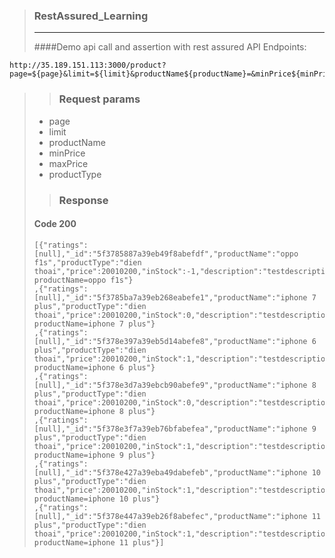 >### RestAssured_Learning
>--------
>####Demo api call and assertion with rest assured
>API Endpoints: 

```
http://35.189.151.113:3000/product?page=${page}&limit=${limit}&productName${productName}=&minPrice${minPrice}=&maxPrice=${maxPrice}&productType=${productType}
```
>>### Request params
>- page
>- limit
>- productName
>- minPrice
>- maxPrice
>- productType
>>### Response
>#### Code 200
>```
> [{"ratings":[null],"_id":"5f3785887a39eb49f8abefdf","productName":"oppo f1s","productType":"dien thoai","price":20010200,"inStock":-1,"description":"testdescription","averageRating":null,"mainImgPath":"/node_server/storage/main/main1597474183617.jpg","__v":0,"link":"/assets/main?productName=oppo f1s"}
> ,{"ratings":[null],"_id":"5f3785ba7a39eb268eabefe1","productName":"iphone 7 plus","productType":"dien thoai","price":20010200,"inStock":0,"description":"testdescription","averageRating":null,"mainImgPath":"/node_server/storage/main/main1597474234089.jpg","__v":0,"link":"/assets/main?productName=iphone 7 plus"}
> ,{"ratings":[null],"_id":"5f378e397a39eb5d14abefe8","productName":"iphone 6 plus","productType":"dien thoai","price":20010200,"inStock":1,"description":"testdescription","averageRating":null,"mainImgPath":"/node_server/storage/main/main1597476408626.jpg","__v":0,"link":"/assets/main?productName=iphone 6 plus"}
> ,{"ratings":[null],"_id":"5f378e3d7a39ebcb90abefe9","productName":"iphone 8 plus","productType":"dien thoai","price":20010200,"inStock":0,"description":"testdescription","averageRating":null,"mainImgPath":"/node_server/storage/main/main1597476413104.jpg","__v":0,"link":"/assets/main?productName=iphone 8 plus"}
> ,{"ratings":[null],"_id":"5f378e3f7a39eb76bfabefea","productName":"iphone 9 plus","productType":"dien thoai","price":20010200,"inStock":1,"description":"testdescription","averageRating":null,"mainImgPath":"/node_server/storage/main/main1597476415089.jpg","__v":0,"link":"/assets/main?productName=iphone 9 plus"}
> ,{"ratings":[null],"_id":"5f378e427a39eba49dabefeb","productName":"iphone 10 plus","productType":"dien thoai","price":20010200,"inStock":1,"description":"testdescription","averageRating":null,"mainImgPath":"/node_server/storage/main/main1597476418107.jpg","__v":0,"link":"/assets/main?productName=iphone 10 plus"}
> ,{"ratings":[null],"_id":"5f378e447a39eb26f8abefec","productName":"iphone 11 plus","productType":"dien thoai","price":20010200,"inStock":1,"description":"testdescription","averageRating":null,"mainImgPath":"/node_server/storage/main/main1597476420145.jpg","__v":0,"link":"/assets/main?productName=iphone 11 plus"}]
```

